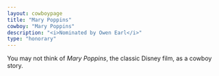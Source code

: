 ```yaml
---
layout: cowboypage
title: "Mary Poppins"
cowboy: "Mary Poppins"
description: "<i>Nominated by Owen Earl</i>"
type: "honorary"
---
```


You may not think of *Mary Poppins*, the classic Disney film, as a cowboy story.
